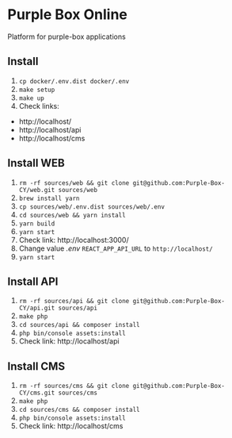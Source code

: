 # Purple Box Online
Platform for purple-box applications

## Install
1. `cp docker/.env.dist docker/.env`
2. `make setup`
3. `make up`
4. Check links:
- http://localhost/
- http://localhost/api
- http://localhost/cms

## Install WEB
1. `rm -rf sources/web && git clone git@github.com:Purple-Box-CY/web.git sources/web`
2. `brew install yarn`
3. `cp sources/web/.env.dist sources/web/.env`
4. `cd sources/web && yarn install`
5. `yarn build`
6. `yarn start`
7. Check link: http://localhost:3000/
8. Change value *.env* `REACT_APP_API_URL` to `http://localhost/`
9. `yarn start`

## Install API
1. `rm -rf sources/api && git clone git@github.com:Purple-Box-CY/api.git sources/api`
2. `make php`
3. `cd sources/api && composer install`
4. `php bin/console assets:install`
5. Check link: http://localhost/api

## Install CMS
1. `rm -rf sources/cms && git clone git@github.com:Purple-Box-CY/cms.git sources/cms`
2. `make php`
3. `cd sources/cms && composer install`
4. `php bin/console assets:install`
5. Check link: http://localhost/cms

